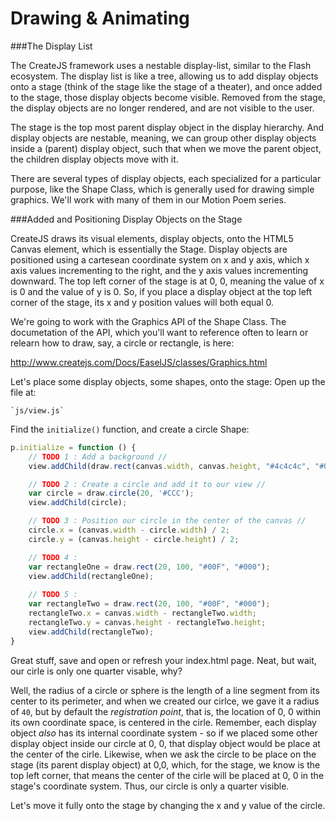 Drawing & Animating
===

###The Display List

The CreateJS framework uses a nestable display-list, similar to the Flash ecosystem.  The display list is like a tree, allowing us to add display objects onto a stage (think of the stage like the stage of a theater), and once added to the stage, those display objects become visible.  Removed from the stage, the display objects are no longer rendered, and are not visible to the user.

The stage is the top most parent display object in the display hierarchy.  And display objects are nestable, meaning, we can group other display objects inside a (parent) display object, such that when we move the parent object, the children display objects move with it.

There are several types of display objects, each specialized for a particular purpose, like the Shape Class, which is generally used for drawing simple graphics.  We'll work with many of them in our Motion Poem series.

###Added and Positioning Display Objects on the Stage

CreateJS draws its visual elements, display objects, onto the HTML5 Canvas element, which is essentially the Stage.  Display objects are positioned using a cartesean coordinate system on x and y axis, which x axis values incrementing to the right, and the y axis values incrementing downward.  The top left corner of the stage is at 0, 0, meaning the value of x is 0 and the value of y is 0.  So, if you place a display object at the top left corner of the stage, its x and y position values will both equal 0.

We're going to work with the Graphics API of the Shape Class.  The documetation of the API, which you'll want to reference often to learn or relearn how to draw, say, a circle or rectangle, is here:

http://www.createjs.com/Docs/EaselJS/classes/Graphics.html

Let's place some display objects, some shapes, onto the stage:  Open up the file at:

    `js/view.js`

Find the `initialize()` function, and create a circle Shape:

````javascript
p.initialize = function () {
    // TODO 1 : Add a background //
    view.addChild(draw.rect(canvas.width, canvas.height, "#4c4c4c", "#000"));

    // TODO 2 : Create a circle and add it to our view //
    var circle = draw.circle(20, '#CCC');
    view.addChild(circle);

    // TODO 3 : Position our circle in the center of the canvas //
    circle.x = (canvas.width - circle.width) / 2;
    circle.y = (canvas.height - circle.height) / 2;

    // TODO 4 : 
    var rectangleOne = draw.rect(20, 100, "#00F", "#000");
    view.addChild(rectangleOne);
    
    // TODO 5 : 
    var rectangleTwo = draw.rect(20, 100, "#00F", "#000");
    rectangleTwo.x = canvas.width - rectangleTwo.width;
    rectangleTwo.y = canvas.height - rectangleTwo.height;
    view.addChild(rectangleTwo);
}
````

Great stuff, save and open or refresh your index.html page.  Neat, but wait, our cirle is only one quarter visable, why?

Well, the radius of a circle or sphere is the length of a line segment from its center to its perimeter, and when we created our cirlce, we gave it a radius of `40`, but by default the _registration point_, that is, the location of 0, 0 within its own coordinate space, is centered in the cirle.  Remember, each display object _also_ has its internal coordinate system - so if we placed some other display object inside our circle at 0, 0, that display object would be place at the center of the cirle.  Likewise, when we ask the circle to be place on the stage (its parent display object) at 0,0, which, for the stage, we know is the top left corner, that means the center of the cirle will be placed at 0, 0 in the stage's coordinate system.  Thus, our circle is only a quarter visible.

Let's move it fully onto the stage by changing the x and y value of the circle.

